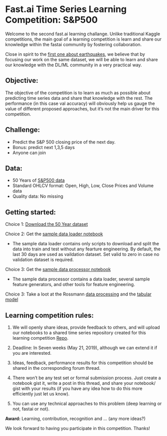 # Fast.ai Time Series Learning Competition: S&P500 

Welcome to the second fast.ai learning challange. Unlike traditional Kaggle competitions, 
the main goal of a learning competition is learn and share our knowledge within the fastai community by fostering collaboration.

Close in spirit to the [first one about earthquakes](https://forums.fast.ai/t/welcome-to-our-first-time-series-learning-competition-earthquakes/30951), 
we believe that by focusing our work on the same dataset, we will be able to learn and share our knowledge with the DL/ML community in a very practical way.   

## Objective: 

The objective of the competition is to learn as much as possible about predicting time series data and share that knowledge with the rest. 
The performance (in this case val accuracy) will obviously help us gauge the value of different proposed approaches, but it’s not the main driver for this competition.

## Challenge:

* Predict the S&P 500 closing price of the next day.
* Bonus: predict next 1,3,5 days
* Anyone can join

## Data: 
* 50 Years of [S&P500 data](https://github.com/marvin-hansen/SP-contest/tree/master/Data) 
* Standard OHLCV format:  Open, High, Low, Close Prices and Volume data 
* Quality data: No missing 

## Getting started: 
Choice 1: [Download the 50 Year dataset](https://github.com/marvin-hansen/SP-contest/tree/master/Data)  

Choice 2: Get the [sample data loader notebook](https://github.com/marvin-hansen/SP-contest/blob/master/SP500.ipynb)
   * The sample data loader contains only scripts to download and split the data into train and test without any fearture engineering. By default, the last 30 days are used as vaildation dataset. Set valid to zero in case no validation dataset is required.  

Choice 3: Get the [sample data processor notebook](https://github.com/marvin-hansen/SP-contest/blob/master/SAMPLE_Data_Proc_V_0_7.ipynb) 
  * The sample data processor contains a data loader, several sample feature generators, and other tools for feature engineering. 

Choice 3: Take a loot at the Rossmann [data processing](https://nbviewer.jupyter.org/github/fastai/course-v3/blob/master/nbs/dl1/rossman_data_clean.ipynb) and the [tabular model](https://nbviewer.jupyter.org/github/fastai/course-v3/blob/master/nbs/dl1/lesson6-rossmann.ipynb)


## Learning competition rules:

1. We will openly share ideas, provide feedback to others, and will upload our notebooks to a shared time series repository created for this learning competition [Repo](https://github.com/marvin-hansen/SP-contest/tree/master/).

2. Deadline: In Seven weeks (May 21, 2019), although we can extend it if you are interested.

3. Ideas, feedback, performance results for this competition should be shared in the corresponding forum thread.

4. There won’t be any test set or formal submission process. Just create a notebook gist it, write a post in this thread, 
and share your notebook/ gist with your results (if you have any idea how to do this more efficiently just let us know).

5. You can use any technical approaches to this problem (deep learning or not, fastai or not).

**Award:**  Learning, contribution, recognition and ... (any more ideas?)  


We look forward to having you participate in this competition. Thanks!

